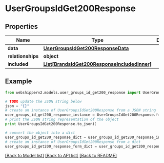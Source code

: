 # UserGroupsIdGet200Response


## Properties
Name | Type | Description | Notes
------------ | ------------- | ------------- | -------------
**data** | [**UserGroupsIdGet200ResponseData**](UserGroupsIdGet200ResponseData.md) |  | [optional] 
**relationships** | **object** |  | [optional] 
**included** | [**List[BrandsIdGet200ResponseIncludedInner]**](BrandsIdGet200ResponseIncludedInner.md) |  | [optional] 

## Example

```python
from webshipperv2.models.user_groups_id_get200_response import UserGroupsIdGet200Response

# TODO update the JSON string below
json = "{}"
# create an instance of UserGroupsIdGet200Response from a JSON string
user_groups_id_get200_response_instance = UserGroupsIdGet200Response.from_json(json)
# print the JSON string representation of the object
print UserGroupsIdGet200Response.to_json()

# convert the object into a dict
user_groups_id_get200_response_dict = user_groups_id_get200_response_instance.to_dict()
# create an instance of UserGroupsIdGet200Response from a dict
user_groups_id_get200_response_form_dict = user_groups_id_get200_response.from_dict(user_groups_id_get200_response_dict)
```
[[Back to Model list]](../README.md#documentation-for-models) [[Back to API list]](../README.md#documentation-for-api-endpoints) [[Back to README]](../README.md)


